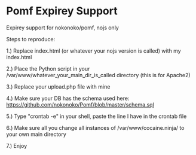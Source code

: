 # Pomf Expirey Support
Expirey support for nokonoko/pomf, nojs only

Steps to reproduce:

1.) Replace index.html (or whatever your nojs version is called) with my index.html

2.) Place the Python script in your /var/www/whatever_your_main_dir_is_called directory (this is for Apache2)

3.) Replace your upload.php file with mine

4.) Make sure your DB has the schema used here: https://github.com/nokonoko/Pomf/blob/master/schema.sql

5.) Type "crontab -e" in your shell, paste the line I have in the crontab file

6.) Make sure all you change all instances of /var/www/cocaine.ninja/ to your own main directory

7.) Enjoy
